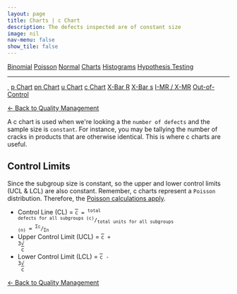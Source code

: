 ```yaml
---
layout: page
title: Charts | c Chart
description: The defects inspected are of constant size
image: nil
nav-menu: false
show_tile: false
---
```


<a href="../binomial.html" class="button small">Binomial</a>
<a href="../poisson.html" class="button small">Poisson</a>
<a href="../normal" class="button small">Normal</a>
<a href="./" class="button special small">Charts</a>
<a href="../histograms.html" class="button small">Histograms</a>
<a href="../hypothesis-testing.html" class="button small">Hypothesis Testing</a>

<hr />

<a href="./" style="border-bottom: none;"><i class="icon fa-home">&nbsp;</i></a>
<a href="p.html" class="button small">p Chart</a>
<a href="pn.html" class="button small">pn Chart</a>
<a href="u.html" class="button small">u Chart</a>
<a href="c.html" class="button special small">c Chart</a>
<a href="xbar-r.html" class="button small">X-Bar R</a>
<a href="xbar-s.html" class="button small">X-Bar s</a>
<a href="i-mr_x-mr.html" class="button small">I-MR / X-MR</a>
<a href="out-of-control.html" class="button small">Out-of-Control</a>

<a href="/quality-management">&#x2190; Back to Quality Management</a>

A c chart is used when we're looking a the `number of defects` and the sample size is `constant`.  For instance, you may be tallying the number of cracks in products that are otherwise identical.  This is where c charts are useful.

## Control Limits

Since the subgroup size is constant, so the upper and lower control limits (UCL & LCL) are also constant.  Remember, c charts represent a `Poisson` distribution.  Therefore, the <a href="../poisson.html">Poisson calculations apply</a>.

* Control Line (CL) = <code><span style="text-decoration: overline;">c</span> = <sup>total defects for all subgroups (c)</sup>/<sub>total units for all subgroups (n)</sub> = <sup>&Sigma;c</sup>/<sub>&Sigma;n</sub></code>
* Upper Control Limit (UCL) = <code><span style="text-decoration: overline;">c</span> + 3&radic;<span style="text-decoration: overline;"> </span>&nbsp;<span style="text-decoration: overline;">c</span></code>
* Lower Control Limit (LCL) = <code><span style="text-decoration: overline;">c</span> - 3&radic;<span style="text-decoration: overline;"> </span>&nbsp;<span style="text-decoration: overline;">c</span></code>


<a href="/quality-management">&#x2190; Back to Quality Management</a>